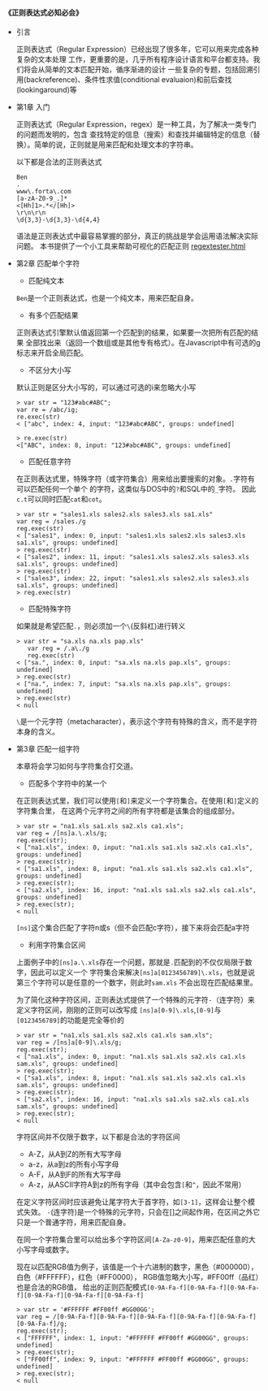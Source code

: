 #### 《正则表达式必知必会》

- 引言

    正则表达式（Regular Expression）已经出现了很多年，它可以用来完成各种复杂的文本处理
    工作，更重要的是，几乎所有程序设计语言和平台都支持。我们将会从简单的文本匹配开始，循序渐进的设计
    一些复杂的专题，包括回溯引用(backreference)、条件性求值(conditional evaluaion)和前后查找(lookingaround)等
    
- 第1章 入门

    正则表达式（Regular Expression，regex）是一种工具，为了解决一类专门的问题而发明的，包含
    查找特定的信息（搜索）和查找并编辑特定的信息（替换）。简单的说，正则就是用来匹配和处理文本的字符串。
    
    以下都是合法的正则表达式
   ```
   Ben
   .
   www\.forta\.com
   [a-zA-Z0-9_.]*
   <[Hh]1>.*</[Hh]>
   \r\n\r\n
   \d{3,3}-\d{3,3}-\d{4,4}
    ```
    语法是正则表达式中最容易掌握的部分，真正的挑战是学会运用语法解决实际问题。
    本书提供了一个小工具来帮助可视化的匹配正则
    [regextester.html](regextester.html)
    
- 第2章 匹配单个字符
    
    - 匹配纯文本
    
    `Ben`是一个正则表达式，也是一个纯文本，用来匹配自身。
    
    - 有多个匹配结果
    
    正则表达式引擎默认值返回第一个匹配到的结果，如果要一次把所有匹配的结果
    全部找出来（返回一个数组或是其他专有格式）。在Javascript中有可选的g标志来开启全局匹配。
    
    - 不区分大小写
    
    默认正则是区分大小写的，可以通过可选的i来忽略大小写
    
   ```
   > var str = "123#abc#ABC";
   var re = /abc/ig;
   re.exec(str)
   < ["abc", index: 4, input: "123#abc#ABC", groups: undefined]
   
   > re.exec(str)
   <["ABC", index: 8, input: "123#abc#ABC", groups: undefined]
   ```
   
   - 匹配任意字符
   
   在正则表达式里，特殊字符（或字符集合）用来给出要搜索的对象。`.`字符有可以匹配任何一个单个
   的字符，这类似与DOS中的`?`和SQL中的`_`字符。
   因此`c.t`可以同时匹配`cat`和`cot`。
   
   ```
   > var str = "sales1.xls sales2.xls sales3.xls sa1.xls"
   var reg = /sales./g
   reg.exec(str)
   < ["sales1", index: 0, input: "sales1.xls sales2.xls sales3.xls sa1.xls", groups: undefined]
   > reg.exec(str)
   < ["sales2", index: 11, input: "sales1.xls sales2.xls sales3.xls sa1.xls", groups: undefined]
   > reg.exec(str)
   < ["sales3", index: 22, input: "sales1.xls sales2.xls sales3.xls sa1.xls", groups: undefined]
   > reg.exec(str)
   ```
   - 匹配特殊字符
   
   如果就是希望匹配`.`，则必须加一个`\`(反斜杠)进行转义
   ```
   > var str = "sa.xls na.xls pap.xls"
      var reg = /.a\./g
      reg.exec(str)
   < ["sa.", index: 0, input: "sa.xls na.xls pap.xls", groups: undefined]
   > reg.exec(str)
   < ["na.", index: 7, input: "sa.xls na.xls pap.xls", groups: undefined]
   > reg.exec(str)
   < null
   ```
   `\`是一个元字符（metacharacter），表示这个字符有特殊的含义，而不是字符本身的含义。
   
- 第3章 匹配一组字符

    本章将会学习如何与字符集合打交道。
    
    - 匹配多个字符中的某一个
    
    在正则表达式里，我们可以使用`[`和`]`来定义一个字符集合。在使用`[`和`]`定义的字符集合里，
    在这两个元字符之间的所有字符都是该集合的组成部分。
    ```
    > var str = "na1.xls sa1.xls sa2.xls ca1.xls";
    var reg = /[ns]a.\.xls/g;
    reg.exec(str);
    < ["na1.xls", index: 0, input: "na1.xls sa1.xls sa2.xls ca1.xls", groups: undefined]
    > reg.exec(str);
    < ["sa1.xls", index: 8, input: "na1.xls sa1.xls sa2.xls ca1.xls", groups: undefined]
    > reg.exec(str);
    < ["sa2.xls", index: 16, input: "na1.xls sa1.xls sa2.xls ca1.xls", groups: undefined]
    > reg.exec(str);
    < null
    ```
    `[ns]`这个集合匹配了字符n或s（但不会匹配c字符），接下来将会匹配a字符
    
    - 利用字符集合区间
    
    上面例子中的`[ns]a.\.xls`存在一个问题，那就是`.`匹配到的不仅仅局限于数字，因此可以定义一个
    字符集合来解决`[ns]a[0123456789]\.xls`，也就是说第三个字符可以是任意的一个数字，则此时`sam.xls`
    不会出现在匹配结果里。
    
    为了简化这种字符区间，正则表达式提供了一个特殊的元字符`-`（连字符）来定义字符区间，刚刚的正则可以改写成
    `[ns]a[0-9]\.xls`,`[0-9]`与`[0123456789]`的功能是完全等价的
    ```
    > var str = "na1.xls sa1.xls sa2.xls ca1.xls sam.xls";
    var reg = /[ns]a[0-9]\.xls/g;
    reg.exec(str);
    < ["na1.xls", index: 0, input: "na1.xls sa1.xls sa2.xls ca1.xls sam.xls", groups: undefined]
    > reg.exec(str);
    < ["sa1.xls", index: 8, input: "na1.xls sa1.xls sa2.xls ca1.xls sam.xls", groups: undefined]
    > reg.exec(str);
    < ["sa2.xls", index: 16, input: "na1.xls sa1.xls sa2.xls ca1.xls sam.xls", groups: undefined]
    > reg.exec(str);
    < null
    ```
    字符区间并不仅限于数字，以下都是合法的字符区间
    + A-Z，从A到Z的所有大写字母
    + a-z，从a到z的所有小写字母
    + A-F，从A到F的所有大写字母
    + A-z，从ASCII字符A到z的所有字母（其中会包含`[`和`^`，因此不常用）
    
    在定义字符区间时应该避免让尾字符大于首字符，如`[3-1]`，这样会让整个模式失效。
    `-`(连字符)是一个特殊的元字符，只会在[]之间起作用，在区间之外它只是一个普通字符，用来匹配自身。
    
    在同一个字符集合里可以给出多个字符区间`[A-Za-z0-9]`，用来匹配任意的大小写字母或数字。
    
    现在以匹配RGB值为例子，该值是一个十六进制的数字，黑色（#000000），白色（#FFFFFF），红色（#FF0000），
    RGB值忽略大小写，#FF00ff（品红）也是合法的RGB值，
    给出的正则匹配模式`[0-9A-Fa-f][0-9A-Fa-f][0-9A-Fa-f][0-9A-Fa-f][0-9A-Fa-f][0-9A-Fa-f]`
    ```
    > var str = '#FFFFFF #FF00ff #GG00GG';
    var reg = /[0-9A-Fa-f][0-9A-Fa-f][0-9A-Fa-f][0-9A-Fa-f][0-9A-Fa-f][0-9A-Fa-f]/g;
    reg.exec(str);
    < ["FFFFFF", index: 1, input: "#FFFFFF #FF00ff #GG00GG", groups: undefined]
    > reg.exec(str);
    < ["FF00ff", index: 9, input: "#FFFFFF #FF00ff #GG00GG", groups: undefined]
    > reg.exec(str);
    < null
    ```
    
    
    
   